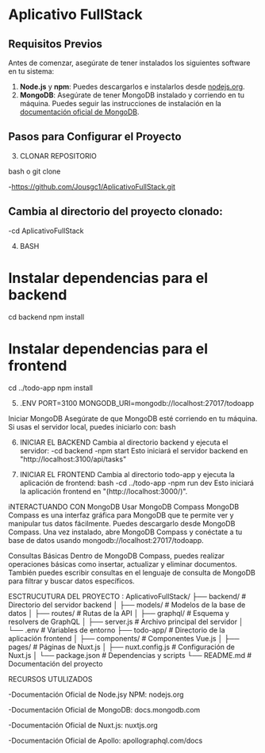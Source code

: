 # Aplicativo FullStack

## Requisitos Previos

Antes de comenzar, asegúrate de tener instalados los siguientes software en tu sistema:

1. **Node.js** y **npm**: Puedes descargarlos e instalarlos desde [nodejs.org](https://nodejs.org/).
2. **MongoDB**: Asegúrate de tener MongoDB instalado y corriendo en tu máquina. Puedes seguir las instrucciones de instalación en la [documentación oficial de MongoDB](https://docs.mongodb.com/manual/installation/).

## Pasos para Configurar el Proyecto

3. CLONAR REPOSITORIO

bash o git clone 

-https://github.com/Jousgc1/AplicativoFullStack.git


## Cambia al directorio del proyecto clonado:

-cd AplicativoFullStack

 4. BASH
# Instalar dependencias para el backend
cd backend
npm install

# Instalar dependencias para el frontend
cd ../todo-app
npm install

5. .ENV
PORT=3100
MONGODB_URI=mongodb://localhost:27017/todoapp

Iniciar MongoDB
Asegúrate de que MongoDB esté corriendo en tu máquina. Si usas el servidor local, puedes iniciarlo con: bash

6. INICIAR EL BACKEND
Cambia al directorio backend y ejecuta el servidor:
-cd backend
-npm start
Esto iniciará el servidor backend en "http://localhost:3100/api/tasks"

7. INICIAR EL FRONTEND
Cambia al directorio todo-app y ejecuta la aplicación de frontend:
bash
-cd ../todo-app
-npm run dev
Esto iniciará la aplicación frontend en "(http://localhost:3000/)".

iNTERACTUANDO  CON MongoDB
Usar MongoDB Compass
MongoDB Compass es una interfaz gráfica para MongoDB que te permite ver y manipular tus datos fácilmente. Puedes descargarlo desde MongoDB Compass.
Una vez instalado, abre MongoDB Compass y conéctate a tu base de datos usando mongodb://localhost:27017/todoapp.

Consultas Básicas
Dentro de MongoDB Compass, puedes realizar operaciones básicas como insertar, actualizar y eliminar documentos.
También puedes escribir consultas en el lenguaje de consulta de MongoDB para filtrar y buscar datos específicos.

ESCTRUCUTURA DEL PROYECTO :
AplicativoFullStack/
├── backend/              # Directorio del servidor backend
│   ├── models/           # Modelos de la base de datos
│   ├── routes/           # Rutas de la API
│   ├── graphql/          # Esquema y resolvers de GraphQL
│   ├── server.js         # Archivo principal del servidor
│   └── .env              # Variables de entorno
├── todo-app/             # Directorio de la aplicación frontend
│   ├── components/       # Componentes Vue.js
│   ├── pages/            # Páginas de Nuxt.js
│   ├── nuxt.config.js    # Configuración de Nuxt.js
│   └── package.json      # Dependencias y scripts
└── README.md             # Documentación del proyecto

RECURSOS UTULIZADOS

-Documentación Oficial de Node.jsy NPM: nodejs.org

-Documentación Oficial de MongoDB: docs.mongodb.com

-Documentación Oficial de Nuxt.js: nuxtjs.org

-Documentación Oficial de Apollo: apollographql.com/docs

